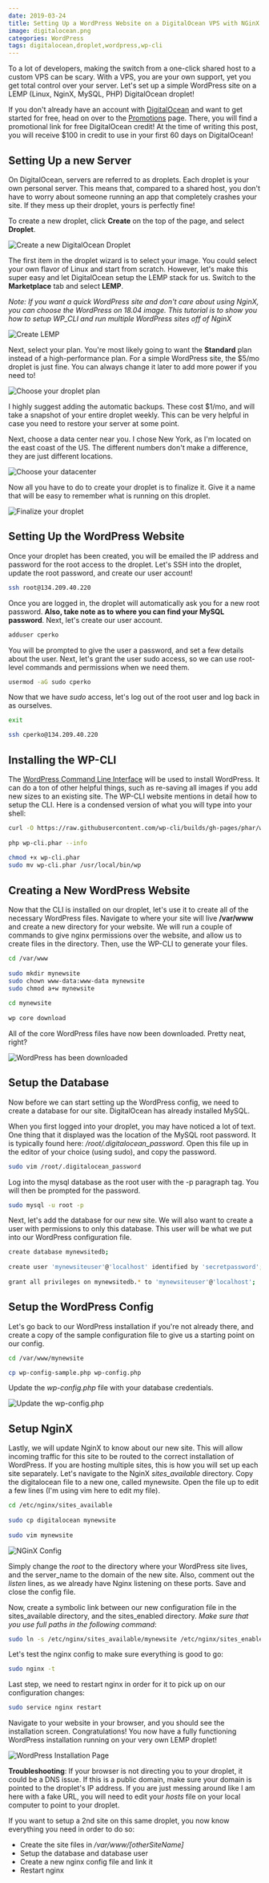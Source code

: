 ```yaml
---
date: 2019-03-24
title: Setting Up a WordPress Website on a DigitalOcean VPS with NGinX and WP-CLI
image: digitalocean.png
categories: WordPress
tags: digitalocean,droplet,wordpress,wp-cli
---
```

To a lot of developers, making the switch from a one-click shared host to a custom VPS can be scary. With a VPS, you are your own support, yet you get total control over your server. Let's set up a simple WordPress site on a LEMP (Linux, NginX, MySQL, PHP) DigitalOcean droplet!

If you don't already have an account with [DigitalOcean](https://www.digitalocean.com) and want to get started for free, head on over to the [Promotions](/promotions) page. There, you will find a promotional link for free DigitalOcean credit! At the time of writing this post, you will receive $100 in credit to use in your first 60 days on DigitalOcean!

## Setting Up a new Server

On DigitalOcean, servers are referred to as droplets. Each droplet is your own personal server. This means that, compared to a shared host, you don't have to worry about someone running an app that completely crashes your site. If they mess up their droplet, yours is perfectly fine!

To create a new droplet, click **Create** on the top of the page, and select **Droplet**.

![Create a new DigitalOcean Droplet](assets/images/create-new-droplet.png)

The first item in the droplet wizard is to select your image. You could select your own flavor of Linux and start from scratch. However, let's make this super easy and let DigitalOcean setup the LEMP stack for us. Switch to the **Marketplace** tab and select **LEMP**.

*Note: If you want a quick WordPress site and don't care about using NginX, you can choose the WordPress on 18.04 image. This tutorial is to show you how to setup WP_CLI and run multiple WordPress sites off of NginX*

![Create LEMP](assets/images/marketplace-lemp.png)

Next, select your plan. You're most likely going to want the **Standard** plan instead of a high-performance plan. For a simple WordPress site, the $5/mo droplet is just fine. You can always change it later to add more power if you need to!

![Choose your droplet plan](assets/images/choose-droplet-plan.png)

I highly suggest adding the automatic backups. These cost $1/mo, and will take a snapshot of your entire droplet weekly. This can be very helpful in case you need to restore your server at some point.

Next, choose a data center near you. I chose New York, as I'm located on the east coast of the US. The different numbers don't make a difference, they are just different locations.

![Choose your datacenter](assets/images/choose-datacenter.png)

Now all you have to do to create your droplet is to finalize it. Give it a name that will be easy to remember what is running on this droplet.

![Finalize your droplet](assets/images/finalize-droplet.png)

## Setting Up the WordPress Website

Once your droplet has been created, you will be emailed the IP address and password for the root access to the droplet. Let's SSH into the droplet, update the root password, and create our user account!

```bash
ssh root@134.209.40.220
```

Once you are logged in, the droplet will automatically ask you for a new root password. **Also, take note as to where you can find your MySQL password**. Next, let's create our user account.

```bash
adduser cperko
```

You will be prompted to give the user a password, and set a few details about the user. Next, let's grant the user sudo access, so we can use root-level commands and permissions when we need them.

```bash
usermod -aG sudo cperko
```

Now that we have *sudo* access, let's log out of the root user and log back in as ourselves.

```bash
exit

ssh cperko@134.209.40.220
```

## Installing the WP-CLI

The [WordPress Command Line Interface](https://wp-cli.org/) will be used to install WordPress. It can do a ton of other helpful things, such as re-saving all images if you add new sizes to an existing site. The WP-CLI website mentions in detail how to setup the CLI. Here is a condensed version of what you will type into your shell:

```bash
curl -O https://raw.githubusercontent.com/wp-cli/builds/gh-pages/phar/wp-cli.phar
 
php wp-cli.phar --info
 
chmod +x wp-cli.phar
sudo mv wp-cli.phar /usr/local/bin/wp
```

## Creating a New WordPress Website

Now that the CLI is installed on our droplet, let's use it to create all of the necessary WordPress files. Navigate to where your site will live **/var/www** and create a new directory for your website. We will run a couple of commands to give nginx permissions over the website, and allow us to create files in the directory. Then, use the WP-CLI to generate your files.

```bash
cd /var/www
 
sudo mkdir mynewsite
sudo chown www-data:www-data mynewsite
sudo chmod a+w mynewsite
 
cd mynewsite
 
wp core download
```

All of the core WordPress files have now been downloaded. Pretty neat, right?

![WordPress has been downloaded](assets/images/wp-downloaded.png)

## Setup the Database

Now before we can start setting up the WordPress config, we need to create a database for our site. DigitalOcean has already installed MySQL.

When you first logged into your droplet, you may have noticed a lot of text. One thing that it displayed was the location of the MySQL root password. It is typically found here: */root/.digitalocean_password*. Open this file up in the editor of your choice (using sudo), and copy the password.

```bash
sudo vim /root/.digitalocean_password
```

Log into the mysql database as the root user with the -p paragraph tag. You will then be prompted for the password.

```bash
sudo mysql -u root -p
```

Next, let's add the database for our new site. We will also want to create a user with permissions to only this database. This user will be what we put into our WordPress configuration file.

```bash
create database mynewsitedb;
 
create user 'mynewsiteuser'@'localhost' identified by 'secretpassword';
 
grant all privileges on mynewsitedb.* to 'mynewsiteuser'@'localhost';
```

## Setup the WordPress Config

Let's go back to our WordPress installation if you're not already there, and create a copy of the sample configuration file to give us a starting point on our config.

```bash
cd /var/www/mynewsite

cp wp-config-sample.php wp-config.php
```

Update the *wp-config.php* file with your database credentials.

![Update the wp-config.php](assets/images/wp-config.png)

## Setup NginX

Lastly, we will update NginX to know about our new site. This will allow incoming traffic for this site to be routed to the correct installation of WordPress. If you are hosting multiple sites, this is how you will set up each site separately. Let's navigate to the NginX *sites_available* directory. Copy the digitalocean file to a new one, called mynewsite. Open the file up to edit a few lines (I'm using vim here to edit my file).

```bash
cd /etc/nginx/sites_available
 
sudo cp digitalocean mynewsite
 
sudo vim mynewsite
```

![NGinX Config](assets/images/nginxconfig.png)

Simply change the *root* to the directory where your WordPress site lives, and the server_name to the domain of the new site. Also, comment out the *listen* lines, as we already have Nginx listening on these ports. Save and close the config file.

Now, create a symbolic link between our new configuration file in the sites_available directory, and the sites_enabled directory. *Make sure that you use full paths in the following command*:

```bash
sudo ln -s /etc/nginx/sites_available/mynewsite /etc/nginx/sites_enabled
```

Let's test the nginx config to make sure everything is good to go:

```bash
sudo nginx -t
```

Last step, we need to restart nginx in order for it to pick up on our configuration changes:

```bash
sudo service nginx restart
```

Navigate to your website in your browser, and you should see the installation screen. Congratulations! You now have a fully functioning WordPress installation running on your very own LEMP droplet!

![WordPress Installation Page](/assets/images/wp-installation-page.png)

**Troubleshooting**: If your browser is not directing you to your droplet, it could be a DNS issue. If this is a public domain, make sure your domain is pointed to the droplet's IP address. If you are just messing around like I am here with a fake URL, you will need to edit your *hosts* file on your local computer to point to your droplet.

If you want to setup a 2nd site on this same droplet, you now know everything you need in order to do so:

* Create the site files in */var/www/[otherSiteName]*
* Setup the database and database user
* Create a new nginx config file and link it
* Restart nginx